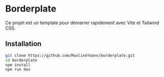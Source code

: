 # Borderplate

Ce projet est un template pour démarrer rapidement avec Vite et Tailwind CSS.

## Installation

```bash
git clone https://github.com/MaulineYoann/borderplate.git
cd borderplate
npm install
npm run dev
